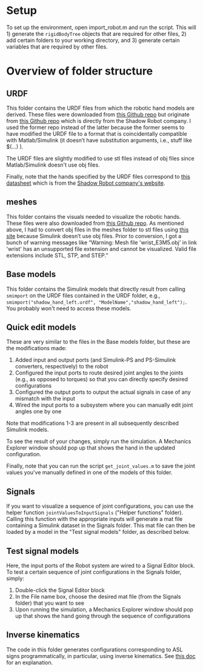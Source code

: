# Setup
To set up the environment, open import_robot.m and run the script. This will 1) generate the `rigidBodyTree` objects that are required for other files, 2) add certain folders to your working directory, and 3) generate certain variables that are required by other files.

# Overview of folder structure

## URDF

This folder contains the URDF files from which the robotic hand models are derived. These files were downloaded from [this Github repo](https://github.com/dexsuite/dex-urdf/blob/main/robots/hands/shadow_hand) but originate from [this Github repo](https://github.com/shadow-robot/sr_common/tree/noetic-devel) which is directly from the Shadow Robot company. I used the former repo instead of the latter because the former seems to have modified the URDF file to a format that is coincidentally compatible with Matlab/Simulink (it doesn’t have substitution arguments, i.e., stuff like $(...) ).

The URDF files are slightly modified to use stl files instead of obj files since Matlab/Simulink doesn't use obj files.

Finally, note that the hands specified by the URDF files correspond to [this datasheet](https://www.shadowrobot.com/wp-content/uploads/2022/03/shadow_dexterous_hand_e_technical_specification.pdf) which is from the [Shadow Robot company's website](https://shadow-robot-company-dexterous-hand.readthedocs-hosted.com/en/latest/index.html). 

## meshes

This folder contains the visuals needed to visualize the robotic hands. These files were also downloaded from [this Github repo](https://github.com/dexsuite/dex-urdf/blob/main/robots/hands/shadow_hand). As mentioned above, I had to convert obj files in the meshes folder to stl files using [this site](https://www.makexyz.com/convert/obj-to-stl) because Simulink doesn’t use obj files. Prior to conversion, I got a bunch of warning messages like “Warning: Mesh file 'wrist_E3M5.obj' in link 'wrist' has an unsupported file extension and cannot be visualized. Valid file extensions include STL, STP, and STEP.”

## Base models

This folder contains the Simulink models that directly result from calling `smimport` on the URDF files contained in the URDF folder, e.g., `smimport("shadow_hand_left.urdf", "ModelName","shadow_hand_left");`. You probably won't need to access these models.

## Quick edit models

These are very similar to the files in the Base models folder, but these are the modifications made:
1. Added input and output ports (and Simulink-PS and PS-Simulink converters, respectively) to the robot
2. Configured the input ports to route desired joint angles to the joints (e.g., as opposed to torques) so that you can directly specify desired configurations
3. Configured the output ports to output the actual signals in case of any mismatch with the input
4. Wired the input ports to a subsystem where you can manually edit joint angles one by one

Note that modifications 1-3 are present in all subsequently described Simulink models.

To see the result of your changes, simply run the simulation. A Mechanics Explorer window should pop up that shows the hand in the updated configuration.

Finally, note that you can run the script `get_joint_values.m` to save the joint values you've manually defined in one of the models of this folder.

## Signals

If you want to visualize a sequence of joint configurations, you can use the helper function `jointValuesToInputSignals` ("Helper functions" folder). Calling this function with the appropriate inputs will generate a mat file containing a Simulink dataset in the Signals folder. This mat file can then be loaded by a model in the "Test signal models" folder, as described below.  

## Test signal models

Here, the input ports of the Robot system are wired to a Signal Editor block. To test a certain sequence of joint configurations in the Signals folder, simply:
1. Double-click the Signal Editor block
2. In the File name box, choose the desired mat file (from the Signals folder) that you want to see
3. Upon running the simulation, a Mechanics Explorer window should pop up that shows the hand going through the sequence of configurations

## Inverse kinematics

The code in this folder generates configurations corresponding to ASL signs programmatically, in particular, using inverse kinematics. See [this doc](https://docs.google.com/document/d/1UxFYyjYZJJsubn2o0A_L4ytDzZd5ZUhHJyOhD95Q6RQ/edit?usp=sharing) for an explanation.
